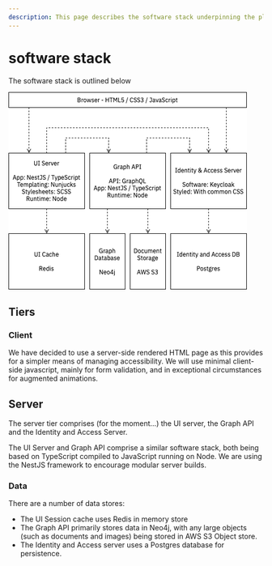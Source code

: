 ```yaml
---
description: This page describes the software stack underpinning the platform.
---
```


# software stack

The software stack is outlined below

![Software Stack](../.gitbook/assets/eccoo-stack-Runtime.png)

## Tiers

### Client

We have decided to use a server-side rendered HTML page as this provides for a simpler means of managing accessibility. We will use minimal client-side javascript, mainly for form validation, and in exceptional circumstances for augmented animations.

## Server

The server tier comprises (for the moment...) the UI server, the Graph API and the Identity and Access Server.

The UI Server and Graph API comprise a similar software stack, both being based on TypeScript compiled to JavaScript running on Node. We are using the NestJS framework to encourage modular server builds.

### Data

There are a number of data stores:

* The UI Session cache uses Redis in memory store
* The Graph API primarily stores data in Neo4j, with any large objects (such as documents and images) being stored in AWS S3 Object store.
* The Identity and Access server uses a Postgres database for persistence.
